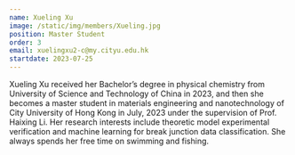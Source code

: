 ```yaml
---
name: Xueling Xu
image: /static/img/members/Xueling.jpg
position: Master Student
order: 3
email: xuelingxu2-c@my.cityu.edu.hk
startdate: 2023-07-25
---
```

Xueling Xu received her Bachelor’s degree in physical chemistry from University of Science and Technology of China in 2023, and then she becomes a master student in materials engineering and nanotechnology of City University of Hong Kong in July, 2023 under the supervision of Prof. Haixing Li. Her research interests include theoretic model experimental verification and machine learning for break junction data classification. She always spends her free time on swimming and fishing.
